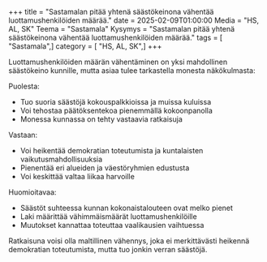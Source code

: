 +++
title = "Sastamalan pitää yhtenä säästökeinona vähentää luottamushenkilöiden määrää."
date = 2025-02-09T01:00:00
Media = "HS, AL, SK"
Teema = "Sastamala"
Kysymys = "Sastamalan pitää yhtenä säästökeinona vähentää luottamushenkilöiden määrää."
tags = [ "Sastamala",]
category = [ "HS, AL, SK",]
+++

Luottamushenkilöiden määrän vähentäminen on yksi mahdollinen säästökeino kunnille, mutta asiaa tulee tarkastella monesta näkökulmasta:

Puolesta:
- Tuo suoria säästöjä kokouspalkkioissa ja muissa kuluissa
- Voi tehostaa päätöksentekoa pienemmällä kokoonpanolla
- Monessa kunnassa on tehty vastaavia ratkaisuja

Vastaan:
- Voi heikentää demokratian toteutumista ja kuntalaisten vaikutusmahdollisuuksia
- Pienentää eri alueiden ja väestöryhmien edustusta
- Voi keskittää valtaa liikaa harvoille

Huomioitavaa:
- Säästöt suhteessa kunnan kokonaistalouteen ovat melko pienet
- Laki määrittää vähimmäismäärät luottamushenkilöille
- Muutokset kannattaa toteuttaa vaalikausien vaihtuessa

Ratkaisuna voisi olla maltillinen vähennys, joka ei merkittävästi heikennä demokratian toteutumista, mutta tuo jonkin verran säästöjä.